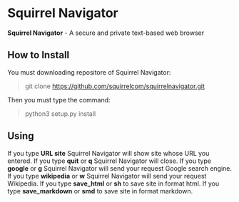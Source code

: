 # Squirrel Navigator

**Squirrel Navigator** - A secure and private text-based web browser

## How to Install

You must downloading repositore of Squirrel Navigator:

> git clone <https://github.com/squirrelcom/squirrelnavigator.git>

Then you must type the command:

> python3 setup.py install

## Using

If you type **URL site** Squirrel Navigator will show site whose URL you entered.
If you type **quit** or **q** Squirrel Navigator will close.
If you type **google** or **g** Squirrel Navigator will send your request Google search engine.
If you type **wikipedia** or **w** Squirrel Navigator will send your request Wikipedia.
If you type **save_html** or **sh** to save site in format html.
If you type **save_markdown** or **smd** to save site in format markdown.
